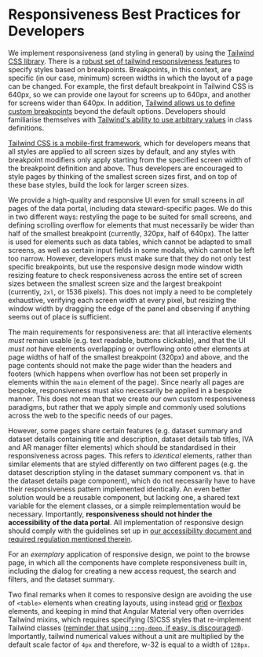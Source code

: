 # Responsiveness Best Practices for Developers

We implement responsiveness (and styling in general) by using the [Tailwind CSS library](https://tailwindcss.com/docs/).
There is a [robust set of tailwind responsiveness features](https://tailwindcss.com/docs/responsive-design) to specify styles based on breakpoints.
Breakpoints, in this context, are specific (in our case, minimum) screen widths in which the layout of a page can be changed.
For example, the first default breakpoint in Tailwind CSS is 640px, so we can provide one layout for screens up to 640px, and another for screens wider than 640px.
In addition, [Tailwind allows us to define custom breakpoints](https://tailwindcss.com/docs/responsive-design#using-custom-breakpoints) beyond the default options.
Developers should familiarise themselves with [Tailwind's ability to use arbitrary values](https://tailwindcss.com/docs/styling-with-utility-classes#using-arbitrary-values) in class definitions.

[Tailwind CSS is a mobile-first framework](https://tailwindcss.com/docs/responsive-design#working-mobile-first), which for developers means that all styles are applied to all screen sizes by default, and any styles with breakpoint modifiers only apply starting from the specified screen width of the breakpoint definition and above.
Thus developers are encouraged to style pages by thinking of the smallest screen sizes first, and on top of these base styles, build the look for larger screen sizes.

We provide a high-quality and responsive UI even for small screens in _all_ pages of the data portal, including data steward-specific pages.
We do this in two different ways: restyling the page to be suited for small screens, and defining scrolling overflow for elements that must necessarily be wider than half of the smallest breakpoint (currently, 320px, half of 640px).
The latter is used for elements such as data tables, which cannot be adapted to small screens, as well as certain input fields in some modals, which cannot be left too narrow.
However, developers must make sure that they do not only test specific breakpoints, but use the responsive design mode window width resizing feature to check responsiveness across the entire set of screen sizes between the smallest screen size and the largest breakpoint (currently, `2xl`, or 1536 pixels). This does not imply a need to be completely exhaustive, verifying each screen width at every pixel, but resizing the window width by dragging the edge of the panel and observing if anything seems out of place is sufficient.

The main requirements for responsiveness are: that all interactive elements _must_ remain usable (e.g. text readable, buttons clickable), and that the UI _must not_ have elements overlapping or overflowing onto other elements at page widths of half of the smallest breakpoint (320px) and above, and the page contents should not make the page wider than the headers and footers (which happens when overflow has not been set properly in elements within the `main` element of the page).
Since nearly all pages are bespoke, responsiveness must also necessarily be applied in a bespoke manner.
This does not mean that we create our own custom responsiveness paradigms, but rather that we apply simple and commonly used solutions across the web to the specific needs of our pages.

However, some pages share certain features (e.g. dataset summary and dataset details containing title and description, dataset details tab titles, IVA and AR manager filter elements) which should be standardised in their responsiveness across pages.
This refers to _identical_ elements, rather than similar elements that are styled differently on two different pages (e.g. the dataset description styling in the dataset summary component vs. that in the dataset details page component), which do not necessarily have to have their responsiveness pattern implemented identically.
An even better solution would be a reusable component, but lacking one, a shared text variable for the element classes, or a simple reimplementation would be necessary.
Importantly, **responsiveness should not hinder the accessibility of the data portal**.
All implementation of responsive design should comply with the guidelines set up in [our accessibility document and required regulation mentioned therein](./a11y_semantics.md).

For an _exemplary_ application of responsive design, we point to the browse page, in which all the components have complete responsiveness built in, including the dialog for creating a new access request, the search and filters, and the dataset summary.

Two final remarks when it comes to responsive design are avoiding the use of `<table>` elements when creating layouts, using instead [grid](https://tailwindcss.com/docs/grid-template-columns) or [flexbox](https://tailwindcss.com/docs/flex) elements, and keeping in mind that Angular Material very often overrides Tailwind mixins, which requires specifying (S)CSS styles that re-implement Tailwind classes ([reminder that using `::ng-deep`, if easy, is discouraged](https://angular.dev/guide/components/styling#viewencapsulationemulated)).
Importantly, tailwind numerical values without a unit are multiplied by the default scale factor of `4px` and therefore, w-32 is equal to a width of `128px`.
